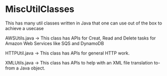 # MiscUtilClasses
This has many util classes written in Java that one can use out of the box to achieve a usecase

AWSUtils.java -> This class has APIs for Creat, Read and Delete tasks for Amazon Web Services like SQS and DynamoDB

HTTPUtil.java -> This class has APIs for general HTTP work.

XMLUtils.java -> This class has APIs to help with an XML file translation to-from a Java object.

